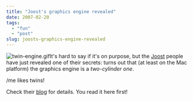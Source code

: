 ```yaml
---
title: "Joost's graphics engine revealed"
date: 2007-02-20
tags: 
  - "fun"
  - "post"
slug: joosts-graphics-engine-revealed
---
```


![twin-engine.gif](http://codeconsult.ch/bertrand/archives/images/twin-engine.gif)It's hard to say if it's on purpose, but the [Joost](http://www.joost.com) people have just revealed one of their secrets: turns out that (at least on the Mac platform) the graphics engine is a _two-cylinder one_.

/me likes twins!

Check their [blog](http://www.joost.com/blog/2007/02/new-mac-build-firing-on-both-cylinders-again-3.html) for details. You read it here first!
